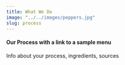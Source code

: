 ```yaml
---
title: What We Do
image: "../../images/peppers.jpg"
slug: process
---
```


#### Our Process with a link to a sample menu

Info about your process, ingredients, sources
